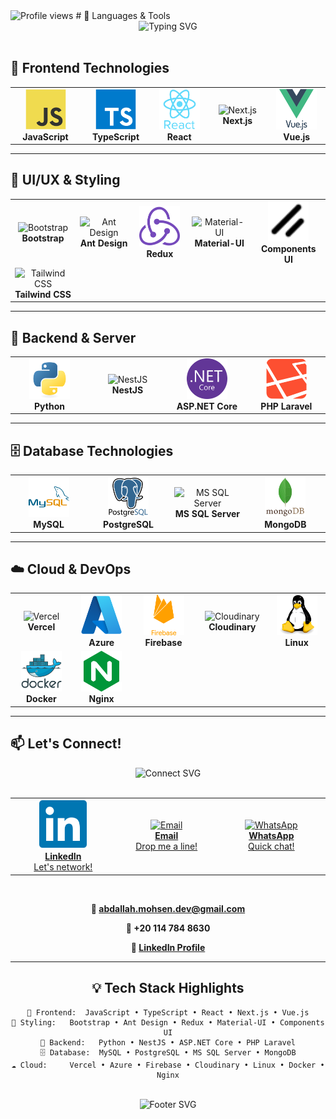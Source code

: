 <!-- Profile View Counter -->
<img src="https://komarev.com/ghpvc/?username=abdallahMohsen3162&color=blue&style=flat" alt="Profile views" />

</div>
# 🚀 Languages & Tools

<div align="center">
  <img src="https://readme-typing-svg.herokuapp.com?font=Fira+Code&size=32&duration=2800&pause=2000&color=A855F7&center=true&vCenter=true&width=940&lines=Technologies+that+power+modern+development;Building+tomorrow's+solutions+today" alt="Typing SVG" />
</div>

<br/>

## 🌟 **Frontend Technologies**

<div align="center">
  <table>
    <tr>
      <td align="center" width="140">
        <img src="https://raw.githubusercontent.com/devicons/devicon/master/icons/javascript/javascript-original.svg" width="65" height="65" alt="JavaScript" />
        <br /><strong>JavaScript</strong>
      </td>
      <td align="center" width="140">
        <img src="https://raw.githubusercontent.com/devicons/devicon/master/icons/typescript/typescript-original.svg" width="65" height="65" alt="TypeScript" />
        <br /><strong>TypeScript</strong>
      </td>
      <td align="center" width="140">
        <img src="https://raw.githubusercontent.com/devicons/devicon/master/icons/react/react-original-wordmark.svg" width="65" height="65" alt="React" />
        <br /><strong>React</strong>
      </td>
      <td align="center" width="140">
        <img src="https://cdn.worldvectorlogo.com/logos/nextjs-2.svg" width="65" height="65" alt="Next.js" />
        <br /><strong>Next.js</strong>
      </td>
      <td align="center" width="140">
        <img src="https://raw.githubusercontent.com/devicons/devicon/master/icons/vuejs/vuejs-original-wordmark.svg" width="65" height="65" alt="Vue.js" />
        <br /><strong>Vue.js</strong>
      </td>
    </tr>
  </table>
</div>

---

## 🎨 **UI/UX & Styling**

<div align="center">
  <table>
    <tr>
      <td align="center" width="140">
        <img src="https://getbootstrap.com/docs/5.3/assets/brand/bootstrap-logo-shadow@2x.png" width="65" height="65" alt="Bootstrap" />
        <br /><strong>Bootstrap</strong>
      </td>
      <td align="center" width="140">
        <img src="https://gw.alipayobjects.com/zos/rmsportal/KDpgvguMpGfqaHPjicRK.svg" width="65" height="65" alt="Ant Design" />
        <br /><strong>Ant Design</strong>
      </td>
      <td align="center" width="140">
        <img src="https://raw.githubusercontent.com/devicons/devicon/master/icons/redux/redux-original.svg" width="65" height="65" alt="Redux" />
        <br /><strong>Redux</strong>
      </td>
      <td align="center" width="140">
        <img src="https://mui.com/static/logo.png" width="65" height="65" alt="Material-UI" />
        <br /><strong>Material-UI</strong>
      </td>
      <td align="center" width="140">
        <img src="https://raw.githubusercontent.com/shadcn-ui/ui/main/apps/www/public/favicon-32x32.png" width="65" height="65" alt="Components UI" />
        <br /><strong>Components UI</strong>
      </td>
    </tr>
    <tr>
      <td align="center" width="140">
        <img src="https://www.vectorlogo.zone/logos/tailwindcss/tailwindcss-icon.svg" width="65" height="65" alt="Tailwind CSS" />
        <br /><strong>Tailwind CSS</strong>
      </td>
    </tr>
  </table>
</div>

---

## 🔧 **Backend & Server**

<div align="center">
  <table>
    <tr>
      <td align="center" width="140">
        <img src="https://raw.githubusercontent.com/devicons/devicon/master/icons/python/python-original.svg" width="65" height="65" alt="Python" />
        <br /><strong>Python</strong>
      </td>
      <td align="center" width="140">
        <img src="https://nestjs.com/img/logo-small.svg" width="65" height="65" alt="NestJS" />
        <br /><strong>NestJS</strong>
      </td>
      <td align="center" width="140">
        <img src="https://raw.githubusercontent.com/devicons/devicon/master/icons/dotnetcore/dotnetcore-original.svg" width="65" height="65" alt="ASP.NET Core" />
        <br /><strong>ASP.NET Core</strong>
      </td>
      <td align="center" width="140">
        <img src="https://raw.githubusercontent.com/devicons/devicon/master/icons/laravel/laravel-plain.svg" width="65" height="65" alt="Laravel" />
        <br /><strong>PHP Laravel</strong>
      </td>
    </tr>
  </table>
</div>

---

## 🗄️ **Database Technologies**

<div align="center">
  <table>
    <tr>
      <td align="center" width="140">
        <img src="https://raw.githubusercontent.com/devicons/devicon/master/icons/mysql/mysql-original-wordmark.svg" width="65" height="65" alt="MySQL" />
        <br /><strong>MySQL</strong>
      </td>
      <td align="center" width="140">
        <img src="https://raw.githubusercontent.com/devicons/devicon/master/icons/postgresql/postgresql-original-wordmark.svg" width="65" height="65" alt="PostgreSQL" />
        <br /><strong>PostgreSQL</strong>
      </td>
      <td align="center" width="140">
        <img src="https://www.svgrepo.com/show/303229/microsoft-sql-server-logo.svg" width="65" height="65" alt="MS SQL Server" />
        <br /><strong>MS SQL Server</strong>
      </td>
      <td align="center" width="140">
        <img src="https://raw.githubusercontent.com/devicons/devicon/master/icons/mongodb/mongodb-original-wordmark.svg" width="65" height="65" alt="MongoDB" />
        <br /><strong>MongoDB</strong>
      </td>
    </tr>
  </table>
</div>

---

## ☁️ **Cloud & DevOps**

<div align="center">
  <table>
    <tr>
      <td align="center" width="140">
        <img src="https://assets.vercel.com/image/upload/v1662130559/nextjs/Icon_light_background.png" width="65" height="65" alt="Vercel" />
        <br /><strong>Vercel</strong>
      </td>
      <td align="center" width="140">
        <img src="https://raw.githubusercontent.com/devicons/devicon/master/icons/azure/azure-original.svg" width="65" height="65" alt="Azure" />
        <br /><strong>Azure</strong>
      </td>
      <td align="center" width="140">
        <img src="https://raw.githubusercontent.com/devicons/devicon/master/icons/firebase/firebase-plain-wordmark.svg" width="65" height="65" alt="Firebase" />
        <br /><strong>Firebase</strong>
      </td>
      <td align="center" width="140">
        <img src="https://res.cloudinary.com/cloudinary/image/upload/v1549026179/cloudinary_logo_for_white_bg.svg" width="65" height="65" alt="Cloudinary" />
        <br /><strong>Cloudinary</strong>
      </td>
      <td align="center" width="140">
        <img src="https://raw.githubusercontent.com/devicons/devicon/master/icons/linux/linux-original.svg" width="65" height="65" alt="Linux" />
        <br /><strong>Linux</strong>
      </td>
    </tr>
    <tr>
      <td align="center" width="140">
        <img src="https://raw.githubusercontent.com/devicons/devicon/master/icons/docker/docker-original-wordmark.svg" width="65" height="65" alt="Docker" />
        <br /><strong>Docker</strong>
      </td>
      <td align="center" width="140">
        <img src="https://raw.githubusercontent.com/devicons/devicon/master/icons/nginx/nginx-original.svg" width="65" height="65" alt="Nginx" />
        <br /><strong>Nginx</strong>
      </td>
    </tr>
  </table>
</div>

---

## 📫 **Let's Connect!**

<div align="center">
  <img src="https://readme-typing-svg.herokuapp.com?font=Fira+Code&size=24&duration=2800&pause=2000&color=00D4FF&center=true&vCenter=true&width=600&lines=Ready+to+collaborate+and+build+amazing+things!" alt="Connect SVG" />
</div>

<br/>

<div align="center">
  <table>
    <tr>
      <td align="center" width="200">
        <a href="https://www.linkedin.com/in/abdallah-mohsen-3a9553227/" target="_blank">
          <img src="https://raw.githubusercontent.com/devicons/devicon/master/icons/linkedin/linkedin-original.svg" width="80" height="80" alt="LinkedIn" />
          <br /><strong>LinkedIn</strong>
          <br /><span>Let's network!</span>
        </a>
      </td>
      <td align="center" width="200">
        <a href="mailto:abdallah.mohsen.dev@gmail.com" target="_blank">
          <img src="https://cdn-icons-png.flaticon.com/512/732/732200.png" width="80" height="80" alt="Email" />
          <br /><strong>Email</strong>
          <br /><span>Drop me a line!</span>
        </a>
      </td>
      <td align="center" width="200">
        <a href="https://wa.me/01147848630" target="_blank">
          <img src="https://upload.wikimedia.org/wikipedia/commons/thumb/6/6b/WhatsApp.svg/2044px-WhatsApp.svg.png" width="80" height="80" alt="WhatsApp" />
          <br /><strong>WhatsApp</strong>
          <br /><span>Quick chat!</span>
        </a>
      </td>
    </tr>
  </table>
</div>

<div align="center">
  <br/>
  
  **📧 abdallah.mohsen.dev@gmail.com**
  
  **📱 +20 114 784 8630**
  
  **🔗 [LinkedIn Profile](https://www.linkedin.com/in/abdallah-mohsen-3a9553227/)**
  
</div>

---

<div align="center">
  
## 💡 **Tech Stack Highlights**

```
🚀 Frontend:  JavaScript • TypeScript • React • Next.js • Vue.js
🎨 Styling:   Bootstrap • Ant Design • Redux • Material-UI • Components UI
🔧 Backend:   Python • NestJS • ASP.NET Core • PHP Laravel
🗄️ Database:  MySQL • PostgreSQL • MS SQL Server • MongoDB
☁️ Cloud:     Vercel • Azure • Firebase • Cloudinary • Linux • Docker • Nginx
```

</div>

<div align="center">
  <br/>
  <img src="https://readme-typing-svg.herokuapp.com?font=Fira+Code&size=20&duration=2800&pause=2000&color=A855F7&center=true&vCenter=true&width=800&lines=Thanks+for+visiting+my+profile!+⭐;Always+open+to+new+opportunities+and+collaborations!" alt="Footer SVG" />
</div>
